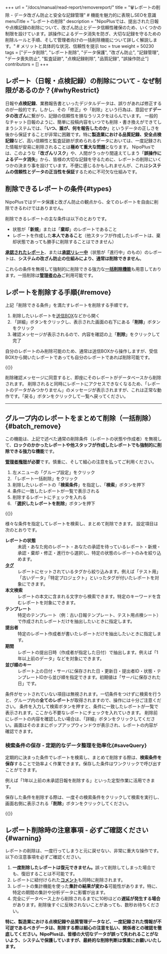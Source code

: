 +++
url = "/docs/manual/read-report/removereport/"
title = "🗑️レポートの削除 - データ改ざん防止と安全な記録管理" # 機能を魅力的に表現しSEOを意識
menuTitle = "レポートの削除"
description = "NipoPlusでは、提出された日報や点検記録の削除について、改ざん防止とデータ信頼性確保のため、いくつかの制限を設けています。誤操作によるデータ消失を防ぎ、大切な記録を守るための削除ルールと手順、そして管理者向けの一括削除機能について詳しく解説します。" # メリットと具体的な状況、信頼性を提示
toc = true
weight = 50230
tags = ["データ削除", "レポート削除", "データ保護", "改ざん防止", "記録管理", "データ喪失防止", "監査証跡", "点検記録削除", "品質記録", "誤操作防止"]
contributors = []
+++

## レポート（日報・点検記録）の削除について - なぜ制限があるのか？{#whyRestrict}

日報や**点検記録**、業務報告書といったデジタルデータは、誤りがあれば修正するのが一般的です。しかし、その「修正」や「削除」という行為は、意図せず**データの改ざん**に繋がり、記録の信頼性を損なうリスクをはらんでいます。
一般的なチャット日報のように、簡単に投稿内容をいつでも削除・書き換えができてしまうシステムでは、「**いつ、誰が、何を報告したのか**」というデータの正しさを後から保証することが非常に困難です。特に**製造業における品質記録、安全点検記録**など、高い信頼性と監査証跡が求められるデータにおいては、一度記録された情報が安易に削除されることは**極めて重大な問題**となります。
NipoPlusでは、このような「**改ざんリスク**」や、人間がうっかり間違えてしまう「**誤操作によるデータ消失**」から、皆様の大切な記録を守るために、レポートの削除にいくつかの決まり事を設けています。不便に感じるかもしれませんが、これは**システムの信頼性とデータの正当性を保証**するために不可欠な仕組みです。

## 削除できるレポートの条件{#types}

NipoPlusではデータ保護と改ざん防止の観点から、全てのレポートを自由に削除できるわけではありません。

削除できるレポートの主な条件は以下のとおりです。

- 状態が「<strong>新規</strong>」または「<strong>棄却</strong>」のレポートであること
- レポートを作成した<strong>本人であること</strong>（他スタッフが作成したレポートは、棄却状態であっても勝手に削除することはできません）

<strong>[承認されたレポート](/docs/manual/read-report/state/#agree)</strong>、または<strong>[承認リレー中](/docs/manual/read-report/state/#relay)</strong>（状態が「進行中」のもの）のレポートは、**システムの改ざん防止の仕組みにより、通常は削除できません**。

これらの条件を無視して強制的に削除できる強力な[<strong>一括削除機能</strong>](#batch_remove)も用意しております。一括削除は[<strong>管理者のみ</strong>](/docs/setup/staff-global/rank/)ご利用可能です。

## レポートを削除する手順{#remove}

上記「削除できる条件」を満たすレポートを削除する手順です。

1.  削除したいレポートを[送信BOX](/docs/manual/read-report/list/#listbox)などから開く
2.  「詳細」ボタンをクリックし、表示された画面の右下にある「<strong>削除</strong>」ボタンをクリック
3.  確認メッセージが表示されるので、内容を確認の上「<strong>削除</strong>」をクリックして完了

自分のレポートのみ削除可能のため、通常は送信BOXから操作しますが、受信BOXから開いたレポートであっても自分のレポートであれば削除可能です。

{{<icatch filename="img/report-delete" msg="自分のレポートで、かつ状態が新規または棄却の場合、削除ボタンが表示されます。内容を確認し、削除を実行します" alice="ok">}}

削除確認メッセージに同意すると、即座にそのレポートがデータベースから削除されます。
削除されると同時にレポートにアクセスできなくなるため、「レポートのデータがみつかりません」のメッセージが表示されますが、これは正常な動作です。「戻る」ボタンをクリックして一覧へ戻ってください。

---

## グループ内のレポートをまとめて削除（一括削除）{#batch_remove}

この機能は、上記で述べた通常の削除条件（レポートの状態や作成者）を無視して、**ロックのかかったレポートや他スタッフが作成したレポートでも強制的に削除できる強力な機能**です。

<strong>[管理者権限](/docs/setup/staff-global/rank/)が必要</strong>です。慎重に、そして細心の注意を払ってご利用ください。

1.  左メニューの「グループ設定」をクリック
2.  「レポート一括削除」をクリック
3.  削除したいレポートの「<strong>検索条件</strong>」を指定し、「<strong>検索</strong>」ボタンを押下
4.  条件に一致したレポートが一覧で表示される
5.  削除するレポートにチェックを入れる
6.  「<strong>選択したレポートを削除</strong>」ボタンを押下

{{<icatch filename="img/report-delete-batch" msg="レポートの一括削除は非常に強力な機能です。製造現場の古い点検データや、テストで作成した大量の日報などを一掃する際に便利ですが、その扱いは慎重に！" alice="here">}}

様々な条件を指定してレポートを検索し、まとめて削除できます。
設定項目は次のとおりです。

<dl class="basic">
<dt><strong>レポートの状態</strong></dt>
<dd>未読・あなた宛のレポート・あなたの承認を待っているレポート・新規・承認・棄却・修正・進行から選択し、特定の状態のレポートのみを絞り込めます。</dd>
<dt><a href="/docs/setup/advanced-setting/tag/"><strong>タグ</strong></a></dt>
<dd>レポートにセットされているタグから絞り込みます。例えば「テスト用」「古いデータ」「特定プロジェクト」といったタグが付いたレポートを対象にできます。</dd>
<dt><strong>本文検索</strong></dt>
<dd>レポートの本文に含まれる文字から検索できます。特定のキーワードを含むレポートを対象にできます。</dd>
<dt><strong>テンプレート</strong></dt>
<dd>特定のテンプレート（例：古い日報テンプレート、テスト用点検シート）で作成されたレポートだけを抽出したいときに指定します。</dd>
<dt><strong>提出者</strong></dt>
<dd>特定のレポート作成者が書いたレポートだけを抽出したいときに指定します。</dd>
<dt><strong>期間</strong></dt>
<dd>レポートの提出日時（作成者が指定した日付）で抽出します。例えば「1年以上前のデータ」などを対象にできます。</dd>
<dt><strong>並び順のキー</strong></dt>
<dd>レポート上の日付・サーバに保存された日・更新日・提出者ID・状態・テンプレートIDから並び順を指定できます。初期値は「サーバに保存された日」です。</dd>
</dl>

条件がセットされていない項目は無視されます。一切条件をつけずに検索を行うと、グループ内の**全てのレポート**が取得されますので、操作には十分ご注意ください。
条件を入力して検索ボタンを押すと、条件に一致したレポートが一覧で表示されます。ここから不要なレポートにチェックを入れていきます。
削除前にレポートの内容を確認したい場合は、「詳細」ボタンをクリックしてください。画面はそのままにポップアップウィンドウが表示され、レポートの内容が確認できます。

### 検索条件の保存 - 定期的なデータ整理を効率化{#saveQuery}

定期的に決まった条件でレポートを検索し、まとめて削除する際は、**検索条件を保存**することで効率よく作業できます。保存した条件はワンクリックで呼び出すことができます。

例えば「1年以上前の未承認日報を削除する」といった定型作業に活用できます。

保存した条件を削除する際は、一度その検索条件をクリックして検索を実行し、画面右側に表示される「<strong>削除</strong>」ボタンをクリックしてください。

{{<icatch filename="img/search-save" msg="よく使う検索条件を保存することで、次回から同じ条件でレポートを検索し、一括削除作業をワンクリックで行なえます" alice="ok">}}

## レポート削除時の注意事項 - 必ずご確認ください{#warning}

レポートの削除は、一度行ってしまうと元に戻せない、非常に重大な操作です。以下の注意事項を必ずご確認ください。

1.  <strong>一度削除したレポートは復元できません。</strong>誤って削除してしまった場合でも、復旧することは不可能です。
2.  レポートに紐付けられた[<strong>コメント</strong>](/docs/manual/read-report/state/#comment)も同時に削除されます。
3.  レポートの集計機能を使った<strong>集計の結果が変わる</strong>可能性があります。特に、特定の期間の集計や分析データに影響が出ます。
4.  完全にデータベース上から削除されるまでに10秒ほどの<strong>遅延が発生する場合</strong>があります。削除後すぐに反映されないことがあっても、数秒お待ちください。

<strong>特に、製造業における点検記録や品質管理データなど、一度記録された情報が不可逆であるべきデータは、削除する際は細心の注意を払い、関係者との確認を徹底してください。NipoPlusは、皆様の大切なデータが誤って失われることがないよう、システムで保護していますが、最終的な削除判断は慎重にお願いいたします。</strong>
